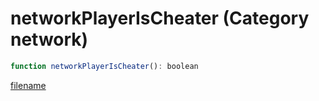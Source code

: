 # networkPlayerIsCheater (Category network)

```js
function networkPlayerIsCheater(): boolean
```

[filename](networkPlayerIsCheater_m.md ':include')